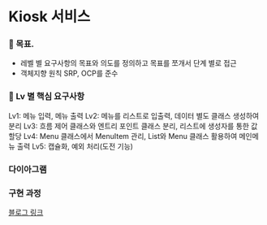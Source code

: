 # Kiosk 서비스


### 📌 목표.
- 레벨 별 요구사항의 목표와 의도를 정의하고 목표를 쪼개서 단계 별로 접근
- 객체지향 원칙 SRP, OCP를 준수

### 📌 Lv 별 핵심 요구사항
Lv1: 메뉴 입력, 메뉴 출력
Lv2: 메뉴를 리스트로 입출력, 데이터 별도 클래스 생성하여 분리
Lv3: 흐름 제어 클래스와 엔트리 포인트 클래스 분리, 리스트에 생성자를 통한 값 할당
Lv4: Menu 클래스에서 MenuItem 관리, List와 Menu 클래스 활용하여 메인메뉴 출력
Lv5: 캡슐화, 예외 처리(도전 기능)

### 다이아그램

### 구현 과정
[블로그 링크](https://velog.io/@shinwoo5676/Sparta-%EB%82%B4%EC%9D%BC%EB%B0%B0%EC%9B%80%EC%BA%A0%ED%94%84-%ED%82%A4%EC%98%A4%EC%8A%A4%ED%81%AC-%EB%A7%8C%EB%93%A4%EA%B8%B0)
